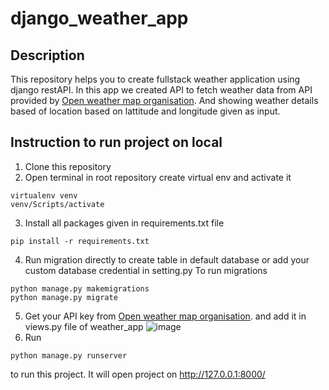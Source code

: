 # django_weather_app
## Description
This repository helps you to create fullstack weather application using django restAPI. 
In this app we created API to fetch weather data from API provided by <a href="https://openweathermap.org/api/one-call-api">Open weather map organisation</a>.
And showing weather details based of location based on lattitude and longitude given as input.

## Instruction to run project on local

1) Clone this repository
2) Open terminal in root repository create virtual env and activate it
```bsh
virtualenv venv
venv/Scripts/activate
```
3) Install all packages given in requirements.txt file
```bsh
pip install -r requirements.txt
```
4) Run migration directly to create table in default database or add your custom database credential in setting.py
   To run migrations
```bsh
python manage.py makemigrations
python manage.py migrate
```
5) Get your API key from  <a href="https://openweathermap.org/api/one-call-api">Open weather map organisation</a>.
   and add it in views.py file of weather_app
   ![image](https://github.com/sk-2398/django_weather_app/assets/81793485/b80e4ca8-2c8f-47d2-98ec-14f3bdc2b758)
6) Run
```bsh
python manage.py runserver
```
to run this project. It will open project on http://127.0.0.1:8000/
